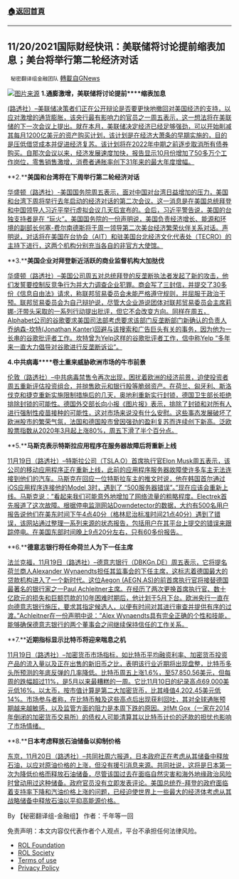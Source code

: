 ###  [:house:返回首頁](https://github.com/ourhimalayas/txt)
---


## 11/20/2021国际财经快讯：美联储将讨论提前缩表加息；美台将举行第二轮经济对话
` 秘密翻译组金融团队` [轉載自GNews](https://gnews.org/zh-hans/1679752/)

![](https://assets.gnews.org/wp-content/uploads/2021/11/图片1-87.png)[图片来源](https://dzm0ugdauank9.cloudfront.net/)
**1.****通膨激增，美联储将讨论****提前****缩表加息**

[(路透社）–美联储决策者们正在公开辩论是否要更快地撤回对美国经济的支持，以应对激增的通货膨胀，该央行最有影响力的官员之一周五表示，这一想法将在美联储的下一次会议上提出。就在本月，美联储决定经济已经足够强劲，可以开始削减其每月1200亿美元的资产购买计划，该计划是在经济大萧条的早期实施的，目的是压低借贷成本并促进经济复苏。该计划将在2022年中期之前逐步取消所有债券购买。自那次会议以来，经济发展速度加快，报告显示10月份增加了50多万个工作岗位，零售销售激增，消费者通胀率创下31年来的最大年度增幅。](https://www.oann.com/fed-policymakers-to-debate-a-faster-end-to-bond-buying/)

**2.****美国和台湾将在下周举行第二轮经济对话**

[华盛顿（路透社）-美国国务院周五表示，面对中国对台湾日益增加的压力，美国和台湾下周将举行去年启动的经济对话的第二次会议。这一消息是在美国总统拜登和中国领导人习近平举行虚拟会议几天后宣布的。会后，习近平警告说，美国的台独支持者是在 “玩火”。美国国务院的一份声明说，美国负责经济增长、能源和环境的副部长何塞-费尔南德斯将于周一领导第二次美台经济繁荣伙伴关系对话。声明说，对话将在美国在台协会（AIT）和驻美国台北经济文化代表处（TECRO）的主持下进行，这两个机构分别充当各自的非官方大使馆。](https://www.oann.com/u-s-and-taiwan-to-hold-second-round-of-economic-dialogue-next-week/)

**3.****美国企业对拜登新近活跃的商业监督机构大加挞伐**

[华盛顿（路透社）–美国公司周五对总统拜登的反垄断执法者发起了新的攻击，他们发誓要控制反竞争行为并大力调查企业犯罪。商会写了三封信，并提交了30多份《信息自由法》请求，称联邦贸易委员会未能严格遵守规则，并屈服于政治干预。联邦贸易委员会为自己辩护说，尽管大企业游说团体对联邦贸易委员会主席莉娜-汗带头采取的一系列行动提出批评，但它不会改变方向。同样在周五，Alphabet公司的谷歌要求美国司法部考虑要求该部门反垄断部门新确认的负责人乔纳森-坎特(Jonathan Kanter)回避与该搜索和广告巨头有关的事务，因为他为一长串的谷歌批评者工作。坎特曾为Yelp这样的谷歌批评者工作，信中称Yelp “多年来一直大力倡导对谷歌进行反垄断诉讼”。](https://www.oann.com/u-s-ftc-wont-back-down-over-chamber-of-commerce-criticism-2/)

**4.中共病毒****卷土重来威胁欧洲市场的牛市前景**

[伦敦（路透社）–中共病毒禁售令再次出现，困扰着欧洲的经济前景，迫使投资者周五重新评估投资组合，并抛售欧元和银行股等脆弱资产。在荷兰、匈牙利、斯洛伐克和捷克重新实施限制措施后的几天，奥地利重新实行封锁，德国卫生部长拒绝排除封锁的可能性。德国外交部长向小报《图片报》表示，排除了封锁和对所有人进行强制性疫苗接种的可能性，这对市场来说没有什么安慰。这些事态发展破坏了欧洲股市的繁荣气氛，法国和德国股市曾因强劲的盈利复苏而连续创下新高。泛欧股票指数从2020年3月起上涨80%，周五下滑了半个百分点。](https://www.oann.com/covid-comeback-threatens-fresh-setback-for-european-market-bulls/)

**5.****马斯克表示特斯拉应用程序在服务器故障后将重新上线**

[11月19日（路透社）–特斯拉公司（TSLA.O）首席执行官Elon Musk周五表示，该公司的移动应用程序正在重新上线，此前的应用程序服务器故障使许多车主无法连接到他们的汽车。马斯克在回应一位特斯拉车主的推文时说，他在韩国首尔通过iOS应用程序连接他的Model 3时，遇到了 “500服务器错误”。”现在应该会重新上线。马斯克说：”看起来我们可能意外地增加了网络流量的粗略程度。Electrek首先报道了这次故障。根据停电监测网站Downdetector的数据，大约有500名用户报告说他们在美东时间下午4点40分（格林尼治标准时间21点40分）遇到了错误，该网站通过整理一系列来源的状态报告，包括用户在其平台上提交的错误来跟踪停电。在美国东部时间晚上9点20分左右，只有60多份报告。](https://www.reuters.com/markets/commodities/musk-says-he-is-checking-app-server-outage-2021-11-19/)

**6.****德意志银行将任命荷兰人为下一任主席**

[法兰克福，11月19日（路透社）–德意志银行（DBKGn.DE）周五表示，它将提名荷兰商人Alexander Wynaendts担任其监事会的下任主席，这标志着德国最大的贷款机构进入了一个新时代。这位Aegon (AEGN.AS)的前首席执行官将接替德国最著名的银行家之一Paul Achleitner主席。在经历了两次更换首席执行官、数十亿欧元的损失和巨额罚款的10年困难时期后，他计划于5月下台。欧洲央行一直在向德意志银行施压，要求其指定候选人，以便有时间对其进行审查并提供有序的过渡。”Achleitner在一份声明中说：”Alex Wynaendts具有完全正确的个性和技能，能够确保德意志银行的两个董事会之间继续保持信任的工作关系。](https://www.reuters.com/business/finance/deutsche-bank-board-discuss-chair-succession-weekend-source-2021-11-19/)

**7.****近期指标显示比特币将迎来喘息之机**

[11月19日（路透社）–加密货币市场指标，如比特币平均融资利率、加密货币投资产品的流入量以及正在出售的新旧币之比，表明该行业近期将出现盘整，比特币多头所预测的年底反弹的几率降低。比特币周五上涨1.6%，至57,850.56美元，但每周的跌幅超过11%，是5月以来最糟糕的一周。它比11月10日的纪录高点69,000美元低16%。以太币，按市值计算是第二大加密货币，比其峰值4,202.45美元低14%。市场参与者称，在比特币触及这些高点后出现获利回吐，其对全球通胀预期越来越敏感，以及监管方面的阻力是本周下跌的原因。对Mt Gox（一家在2014年倒闭的加密货币交易所）的债权人可能清算其以比特币计价的还款的担忧也影响了市场情绪。](https://www.reuters.com/markets/us/near-term-indicators-point-breather-bitcoin-2021-11-19/)

**8.****日本考虑释放石油储备以抑制价格**

[东京，11月20日（路透社）–共同社周六报道，日本政府正在考虑从其储备中释放石油，以应对原油价格的上涨，但没有援引消息来源。共同社说，这将是日本第一次为降低价格而释放石油储备，尽管该国过去在面临自然灾害和海外地缘政治风险时曾动用过这种储备。政府官员没有立即发表评论。美国总统乔-拜登的政府面临着支持率下降和汽油价格上涨的问题，已经迫使世界上一些最大的经济体考虑从其战略储备中释放石油以平抑高能源价格。](https://www.reuters.com/business/energy/japan-considers-releasing-oil-reserves-curb-prices-kyodo-2021-11-20/)

By 【秘密翻译组-金融组】
作者：千年等一回

 

免责声明：本文内容仅代表作者个人观点，平台不承担任何法律风险。

- [ROL Foundation](https://rolfoundation.org/)
- [ROL Society](https://rolsociety.org/)
- [Terms of use](https://gnews.org/terms-of-use-3/)
- [Privacy Policy](https://gnews.org/privacy-policy/)
